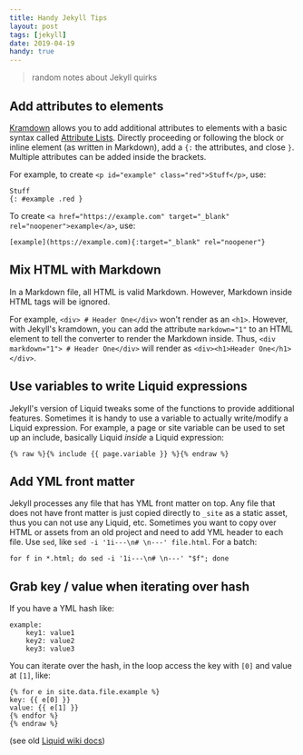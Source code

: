 ```yaml
---
title: Handy Jekyll Tips
layout: post
tags: [jekyll]
date: 2019-04-19
handy: true
---
```


> random notes about Jekyll quirks

## Add attributes to elements

[Kramdown](https://kramdown.gettalong.org/) allows you to add additional attributes to elements with a basic syntax called [Attribute Lists](https://kramdown.gettalong.org/syntax.html#attribute-list-definitions).
Directly proceeding or following the block or inline element (as written in Markdown), add a `{:` the attributes, and close `}`.
Multiple attributes can be added inside the brackets.

For example, to create `<p id="example" class="red">Stuff</p>`, use:

```
Stuff
{: #example .red }
```

To create `<a href="https://example.com" target="_blank" rel="noopener">example</a>`, use:

```
[example](https://example.com){:target="_blank" rel="noopener"}
```

## Mix HTML with Markdown

In a Markdown file, all HTML is valid Markdown.
However, Markdown inside HTML tags will be ignored.

For example, `<div> # Header One</div>` won't render as an `<h1>`.
However, with Jekyll's kramdown, you can add the attribute `markdown="1"` to an HTML element to tell the converter to render the Markdown inside.
Thus, `<div markdown="1"> # Header One</div>` will render as `<div><h1>Header One</h1></div>`.

## Use variables to write Liquid expressions

Jekyll's version of Liquid tweaks some of the functions to provide additional features.
Sometimes it is handy to use a variable to actually write/modify a Liquid expression. 
For example, a page or site variable can be used to set up an include, basically Liquid *inside* a Liquid expression:

`{% raw %}{% include {{ page.variable }} %}{% endraw %}`

## Add YML front matter

Jekyll processes any file that has YML front matter on top. 
Any file that does not have front matter is just copied directly to `_site` as a static asset, thus you can not use any Liquid, etc.
Sometimes you want to copy over HTML or assets from an old project and need to add YML header to each file. 
Use `sed`, like `sed -i '1i---\n# \n---' file.html`. 
For a batch:

`for f in *.html; do sed -i '1i---\n# \n---' "$f"; done`

## Grab key / value when iterating over hash

If you have a YML hash like:

```
example: 
    key1: value1
    key2: value2
    key3: value3
```

You can iterate over the hash, in the loop access the key with `[0]` and value at `[1]`, like:

```{% raw %}
{% for e in site.data.file.example %}
key: {{ e[0] }}
value: {{ e[1] }}
{% endfor %}
{% endraw %}
```

(see old [Liquid wiki docs](https://github.com/Shopify/liquid/wiki/Liquid-for-Designers#allowed-collection-types))
